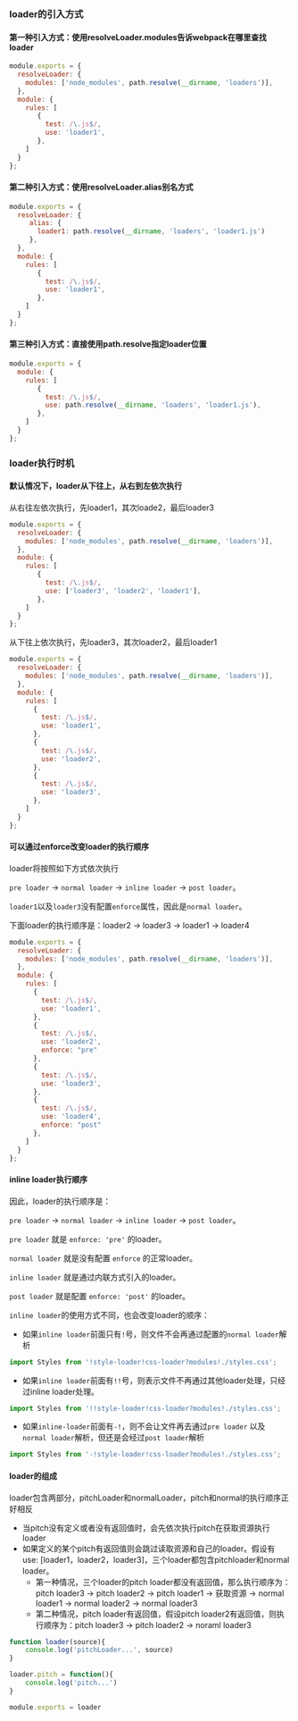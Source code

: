 ### loader的引入方式
#### 第一种引入方式：使用resolveLoader.modules告诉webpack在哪里查找loader
```js
module.exports = {
  resolveLoader: {
    modules: ['node_modules', path.resolve(__dirname, 'loaders')],
  },
  module: {
    rules: [
       {
         test: /\.js$/,
         use: 'loader1',
       },
    ]
  }
};
```
#### 第二种引入方式：使用resolveLoader.alias别名方式
```js
module.exports = {
  resolveLoader: {
     alias: {
       loader1: path.resolve(__dirname, 'loaders', 'loader1.js')
     },
  },
  module: {
    rules: [
       {
         test: /\.js$/,
         use: 'loader1',
       },
    ]
  }
};
```
#### 第三种引入方式：直接使用path.resolve指定loader位置
```js
module.exports = {
  module: {
    rules: [
       {
         test: /\.js$/,
         use: path.resolve(__dirname, 'loaders', 'loader1.js'),
       },
    ]
  }
};
```

### loader执行时机
#### 默认情况下，loader从下往上，从右到左依次执行
从右往左依次执行，先loader1，其次loade2，最后loader3
```js
module.exports = {
  resolveLoader: {
    modules: ['node_modules', path.resolve(__dirname, 'loaders')],
  },
  module: {
    rules: [
       {
         test: /\.js$/,
         use: ['loader3', 'loader2', 'loader1'],
       },
    ]
  }
};
```
从下往上依次执行，先loader3，其次loader2，最后loader1
```js
module.exports = {
  resolveLoader: {
    modules: ['node_modules', path.resolve(__dirname, 'loaders')],
  },
  module: {
    rules: [
      {
        test: /\.js$/,
        use: 'loader1',
      },
      {
        test: /\.js$/,
        use: 'loader2',
      },     
      {
        test: /\.js$/,
        use: 'loader3',
      },
    ]
  }
};
```
#### 可以通过enforce改变loader的执行顺序
loader将按照如下方式依次执行

`pre loader` -> `normal loader` -> `inline loader` -> `post loader`。

`loader1`以及`loader3`没有配置`enforce`属性，因此是`normal loader`。

下面loader的执行顺序是：loader2 -> loader3 -> loader1 -> loader4
```js
module.exports = {
  resolveLoader: {
    modules: ['node_modules', path.resolve(__dirname, 'loaders')],
  },
  module: {
    rules: [
      {
        test: /\.js$/,
        use: 'loader1',
      },
      {
        test: /\.js$/,
        use: 'loader2',
        enforce: "pre"
      },
      {
        test: /\.js$/,
        use: 'loader3',
      },
      {
        test: /\.js$/,
        use: 'loader4',
        enforce: "post"
      },
    ]
  }
};
```

#### inline loader执行顺序



因此，loader的执行顺序是：

`pre loader` -> `normal loader` -> `inline loader` -> `post loader`。

`pre loader` 就是 `enforce: 'pre'` 的loader。

`normal loader` 就是没有配置 `enforce` 的正常loader。

`inline loader` 就是通过内联方式引入的loader。

`post loader` 就是配置 `enforce: 'post'` 的loader。

`inline loader`的使用方式不同，也会改变loader的顺序：

- 如果`inline loader`前面只有`!`号，则文件不会再通过配置的`normal loader`解析
```javascript
import Styles from '!style-loader!css-loader?modules!./styles.css';
```
- 如果`inline loader`前面有`!!`号，则表示文件不再通过其他loader处理，只经过inline loader处理。
```javascript
import Styles from '!!style-loader!css-loader?modules!./styles.css';
```
- 如果`inline-loader`前面有`-!`，则不会让文件再去通过`pre loader` 以及 `normal loader`解析，但还是会经过`post loader`解析
```javascript
import Styles from '-!style-loader!css-loader?modules!./styles.css';
```

#### loader的组成
loader包含两部分，pitchLoader和normalLoader，pitch和normal的执行顺序正好相反
- 当pitch没有定义或者没有返回值时，会先依次执行pitch在获取资源执行loader
- 如果定义的某个pitch有返回值则会跳过读取资源和自己的loader。假设有use: [loader1，loader2，loader3]，三个loader都包含pitchloader和normal loader。
    + 第一种情况，三个loader的pitch loader都没有返回值，那么执行顺序为：pitch loader3  -> pitch loader2 -> pitch loader1 -> 获取资源 -> normal loader1 ->
    normal loader2 -> normal loader3
    + 第二种情况，pitch loader有返回值，假设pitch loader2有返回值，则执行顺序为：pitch loader3 -> pitch loader2 -> noraml loader3
    
```javascript
function loader(source){
    console.log('pitchLoader...', source)
}

loader.pitch = function(){
    console.log('pitch...')
}

module.exports = loader
```
